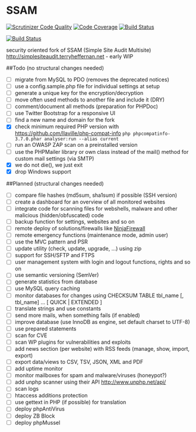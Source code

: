 SSAM
====

[![Scrutinizer Code Quality](https://scrutinizer-ci.com/g/DanielRuf/SSAM/badges/quality-score.png?b=master)](https://scrutinizer-ci.com/g/DanielRuf/SSAM/?branch=master)
[![Code Coverage](https://scrutinizer-ci.com/g/DanielRuf/SSAM/badges/coverage.png?b=master)](https://scrutinizer-ci.com/g/DanielRuf/SSAM/?branch=master)
[![Build Status](https://scrutinizer-ci.com/g/DanielRuf/SSAM/badges/build.png?b=master)](https://scrutinizer-ci.com/g/DanielRuf/SSAM/build-status/master)

[![Build Status](https://travis-ci.org/DanielRuf/SSAM.svg?branch=master)](https://travis-ci.org/DanielRuf/SSAM)

security oriented fork of SSAM (Simple Site Audit Multisite) http://simplesiteaudit.terryheffernan.net - early WIP


##Todo (no structural changes needed)
- [ ] migrate from MySQL to PDO (removes the deprecated notices)
- [ ] use a config.sample.php file for individual settings at setup
- [ ] generate a unique key for the encryption/decryption
- [ ] move often used methods to another file and include it (DRY)
- [ ] comment/document all methods (preparation for PHPDoc)
- [ ] use Twitter Bootstrap for a responsive UI
- [ ] find a new name and domain for the fork
- [x] check minimum required PHP version with https://github.com/llaville/php-compat-info `php phpcompatinfo-3.7.0.phar analyser:run --alias current`
- [ ] run an OWASP ZAP scan on a preinstalled version
- [ ] use the PHPMailer library or own class instead of the mail() method for custom mail settings (via SMTP)
- [x] we do not die(), we just exit
- [x] drop Windows support

##Planned (structural changes needed)
- [ ] compare file hashes (md5sum, sha1sum) if possible (SSH version)
- [ ] create a dashboard for an overview of all monitored websites
- [ ] integrate code for scanning files for webshells, malware and other malicious (hidden/obfuscated) code
- [ ] backup function for settings, websites and so on
- [ ] remote deploy of solutions/firewalls like [NinjaFirewall](ninjafirewall.com)
- [ ] remote emergency functions (maintenance mode, admin user)
- [ ] use the MVC pattern and PSR
- [ ] update utility (check, update, upgrade, ...) using zip
- [ ] support for SSH/SFTP and FTPS
- [ ] user management system with login and logout functions, rights and so on
- [ ] use semantic versioning (SemVer)
- [ ] generate statistics from database
- [ ] use MySQL query caching
- [ ] monitor databases for changes using CHECKSUM TABLE tbl_name [, tbl_name] ... [ QUICK | EXTENDED ]
- [ ] translate strings and use constants
- [ ] send more mails, when something fails (if enabled)
- [ ] improve database (use InnoDB as engine, set default charset to UTF-8)
- [ ] use prepared statements
- [ ] scan for CVE
- [ ] scan WP plugins for vulnerabilities and exploits
- [ ] add news section (per website) with RSS feeds (manage, show, import, export)
- [ ] export data/views to CSV, TSV, JSON, XML and PDF
- [ ] add uptime monitor
- [ ] monitor mailboxes for spam and malware/viruses (honeypot?)
- [ ] add unphp scanner using their API http://www.unphp.net/api/
- [ ] scan logs
- [ ] htaccess additions protection
- [ ] use gettext in PHP (if possible) for translation
- [ ] deploy phpAntiVirus
- [ ] deploy ZB Block
- [ ] deploy phpMussel
